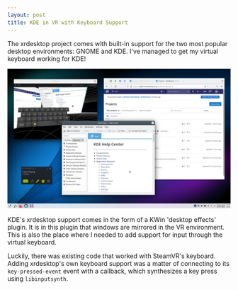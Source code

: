 ```yaml
---
layout: post
title: KDE in VR with Keyboard Support
---
```


The xrdesktop project comes with built-in support for the two most popular
desktop environments: GNOME and KDE. I've managed to get my virtual keyboard
working for KDE!

![KDE in VR with Keyboard](/assets/2021/08-13-kde-in-vr-with-keyboard.png)

KDE's xrdesktop support comes in the form of a KWin 'desktop effects' plugin.
It is in this plugin that windows are mirrored in the VR environment. This is
also the place where I needed to add support for input through the virtual
keyboard.

Luckily, there was existing code that worked with SteamVR's keyboard. Adding
xrdesktop's own keyboard support was a matter of connecting to its
`key-pressed-event` event with a callback, which synthesizes a key press using
`libinputsynth`.

